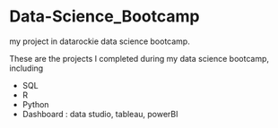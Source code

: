 # Data-Science_Bootcamp
my project in datarockie data science bootcamp.

These are the projects I completed during my data science bootcamp, including
- SQL
- R
- Python
- Dashboard : data studio, tableau, powerBI

